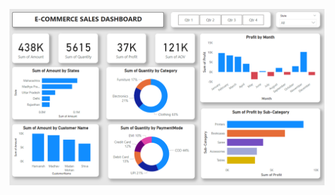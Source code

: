 ![Image of Dashboard](https://github.com/suraj305/E-Commerce-Sales-Dashboard/blob/main/E-Commerce%20Sales%20Dashbard.png)
